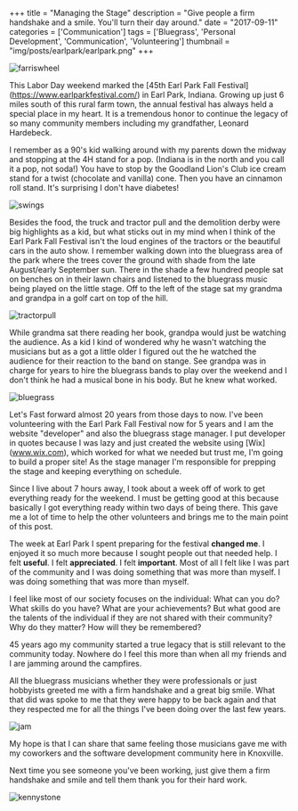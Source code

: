 +++
title = "Managing the Stage"
description = "Give people a firm handshake and a smile. You'll turn their day around."
date = "2017-09-11"
categories = ['Communication']
tags = ['Bluegrass', 'Personal Development', 'Communication', 'Volunteering']
thumbnail = "img/posts/earlpark/earlpark.png"
+++

![farriswheel](/img/posts/earlpark/farriswheel.png  "Farris Wheel")

This Labor Day weekend marked the [45th Earl Park Fall Festival] (https://www.earlparkfestival.com/) in Earl Park, Indiana. Growing up just 6 miles south of this rural farm town, the annual
festival has always held a special place in my heart. It is a tremendous honor to continue the legacy of so many community members including my grandfather, Leonard Hardebeck.

I remember as a 90's kid walking around with my parents down the midway and stopping at the 4H stand for a pop. (Indiana is in the north and you call it a pop, not soda!) You have
to stop by the Goodland Lion's Club ice cream stand for a twist (chocolate and vanilla) cone. Then you have an cinnamon roll stand. It's surprising I don't have diabetes!

![swings](/img/posts/earlpark/kid.png  "Kid on the Swing")

Besides the food, the truck and tractor pull and the demolition derby were big highlights as a kid, but what sticks out in my mind when I think of the Earl Park Fall Festival isn't the 
loud engines of the tractors or the beautiful cars in the auto show. I remember walking down into the bluegrass area of the park where the trees cover the ground with shade from the late August/early September sun.
There in the shade a few hundred people sat on benches on in their lawn chairs and listened to the bluegrass music being played on the little stage. Off to the left of the stage sat my grandma and grandpa in a golf cart on top of the hill.

![tractorpull](/img/posts/earlpark/tractorpull.png  "Tractor Pull")

While grandma sat there reading her book, grandpa would just be watching the audience. As a kid I kind of wondered why he wasn't watching the musicians but as a got a little older I figured out the he watched the audience for their reaction to the band on stange.
See grandpa was in charge for years to hire the bluegrass bands to play over the weekend and I don't think he had a musical bone in his body. But he knew what worked.

![bluegrass](/img/posts/earlpark/bluegrass.png  "Bluegrass")

Let's Fast forward almost 20 years from those days to now. I've been volunteering with the Earl Park Fall Festival now for 5 years and I am the website "developer" and also the bluegrass stage manager. 
I put developer in quotes because I was lazy and just created the website using [Wix] (www.wix.com), which worked for what we needed but trust me, I'm going to build a proper site! As the stage manager
I'm responsible for prepping the stage and keeping everything on schedule.

Since I live about 7 hours away, I took about a week off of work to get everything ready for the weekend. I must be getting good at this because basically I got everything ready within two days of being there. This gave me a lot of time to help the other volunteers and brings me to the main point of this post.

The week at Earl Park I spent preparing for the festival **changed me**. I enjoyed it so much more because I sought people out that needed help. I felt **useful**. I felt **appreciated**. I felt **important**. Most of all I felt like
I was part of the community and I was doing something that was more than myself. I was doing something that was more than myself.

I feel like most of our society focuses on the individual: What can you do? What skills do you have? What are your achievements? But what good are the talents of the individual if they are not shared with their community? Why do they matter? How will they be remembered?

45 years ago my community started a true legacy that is still relevant to the community today. Nowhere do I feel this more than when all my friends and I are jamming around the campfires.

All the bluegrass musicians whether they were professionals or just hobbyists greeted me with a firm handshake and a great big smile. What that did was spoke to me that they were happy to be back again and that they respected me for all the things I've been doing over the last few years.

![jam](/img/posts/earlpark/jam.png  "Bluegrass Jam")

My hope is that I can share that same feeling those musicians gave me with my coworkers and the software development community here in Knoxville.

Next time you see someone you've been working, just give them a firm handshake and smile and tell them thank you for their hard work.  

![kennystone](/img/posts/earlpark/kenny.png  "Kenny Stone")
    